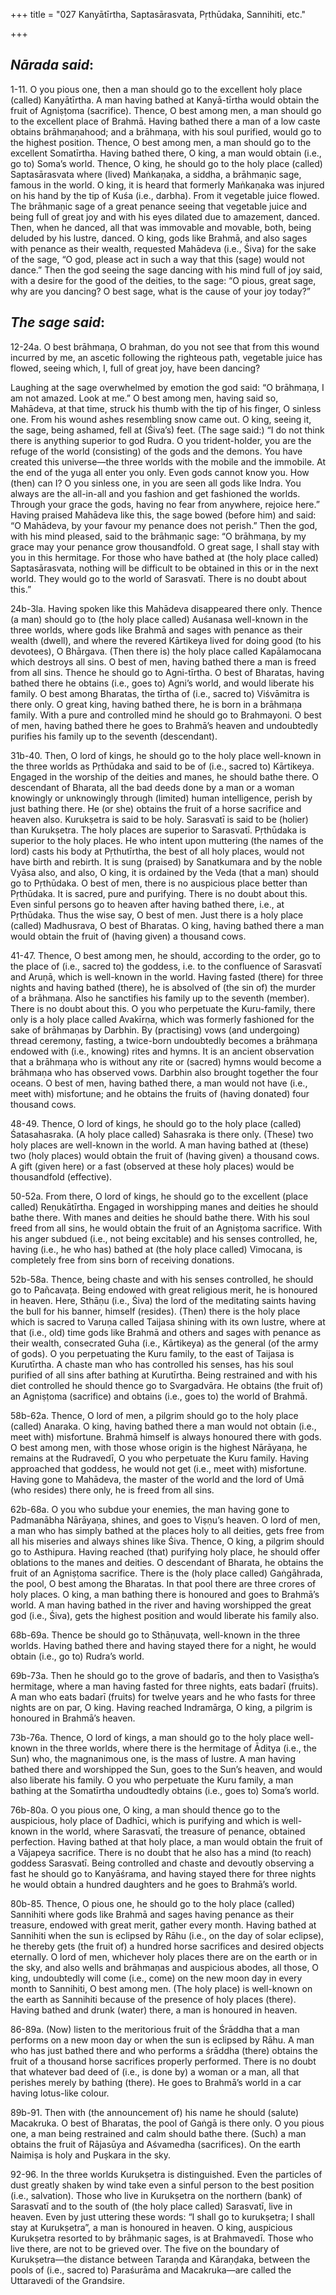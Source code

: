 +++
title = "027 Kanyātīrtha, Saptasārasvata, Pṛthūdaka, Sannihiti, etc."

+++
 

## *Nārada said*:

1-11. O you pious one, then a man should go to the excellent holy place (called) Kanyātīrtha. A man having bathed at Kanyā-tīrtha would obtain the fruit of Agniṣṭoma (sacrifice). Thence, O best among men, a man should go to the excellent place of Brahmā. Having bathed there a man of a low caste obtains brāhmaṇahood; and a brāhmaṇa, with his soul purified, would go to the highest position. Thence, O best among men, a man should go to the excellent Somatīrtha. Having bathed there, O king, a man would obtain (i.e., go to) Soma’s world. Thence, O king, he should go to the holy place (called) Saptasārasvata where (lived) Maṅkaṇaka, a siddha, a brāhmaṇic sage, famous in the world. O king, it is heard that formerly Maṅkaṇaka was injured on his hand by the tip of Kuśa (i.e., darbha). From it vegetable juice flowed. The brāhmaṇic sage of a great penance seeing that vegetable juice and being full of great joy and with his eyes dilated due to amazement, danced. Then, when he danced, all that was immovable and movable, both, being deluded by his lustre, danced. O king, gods like Brahmā, and also sages with penance as their wealth, requested Mahādeva (i.e., Śiva) for the sake of the sage, “O god, please act in such a way that this (sage) would not dance.” Then the god seeing the sage dancing with his mind full of joy said, with a desire for the good of the deities, to the sage: “O pious, great sage, why are you dancing? O best sage, what is the cause of your joy today?”

## *The sage said*:

12-24a. O best brāhmaṇa, O brahman, do you not see that from this wound incurred by me, an ascetic following the righteous path, vegetable juice has flowed, seeing which, I, full of great joy, have been dancing?

Laughing at the sage overwhelmed by emotion the god said: “O brāhmaṇa, I am not amazed. Look at me.” O best among men, having said so, Mahādeva, at that time, struck his thumb with the tip of his finger, O sinless one. From his wound ashes resembling snow came out. O king, seeing it, the sage, being ashamed, fell at (Śiva’s) feet. (The sage said:) “I do not think there is anything superior to god Rudra. O you trident-holder, you are the refuge of the world (consisting) of the gods and the demons. You have created this universe—the three worlds with the mobile and the immobile. At the end of the yuga all enter you only. Even gods cannot know you. How (then) can I? O you sinless one, in you are seen all gods like Indra. You always are the all-in-all and you fashion and get fashioned the worlds. Through your grace the gods, having no fear from anywhere, rejoice here.” Having praised Mahādeva like this, the sage bowed (before him) and said: “O Mahādeva, by your favour my penance does not perish.” Then the god, with his mind pleased, said to the brāhmaṇic sage: “O brāhmaṇa, by my grace may your penance grow thousandfold. O great sage, I shall stay with you in this hermitage. For those who have bathed at (the holy place called) Saptasārasvata, nothing will be difficult to be obtained in this or in the next world. They would go to the world of Sarasvatī. There is no doubt about this.”

24b-3la. Having spoken like this Mahādeva disappeared there only. Thence (a man) should go to (the holy place called) Auśanasa well-known in the three worlds, where gods like Brahmā and sages with penance as their wealth (dwell), and where the revered Kārtikeya lived for doing good (to his devotees), O Bhārgava. (Then there is) the holy place called Kapālamocana which destroys all sins. O best of men, having bathed there a man is freed from all sins. Thence he should go to Agni-tīrtha. O best of Bharatas, having bathed there he obtains (i.e., goes to) Agni’s world, and would liberate his family. O best among Bharatas, the tīrtha of (i.e., sacred to) Viśvāmitra is there only. O great king, having bathed there, he is born in a brāhmaṇa family. With a pure and controlled mind he should go to Brahmayoni. O best of men, having bathed there he goes to Brahmā’s heaven and undoubtedly purifies his family up to the seventh (descendant).

31b-40. Then, O lord of kings, he should go to the holy place well-known in the three worlds as Pṛthūdaka and said to be of (i.e., sacred to) Kārtikeya. Engaged in the worship of the deities and manes, he should bathe there. O descendant of Bharata, all the bad deeds done by a man or a woman knowingly or unknowingly through (limited) human intelligence, perish by just bathing there. He (or she) obtains the fruit of a horse sacrifice and heaven also. Kurukṣetra is said to be holy. Sarasvatī is said to be (holier) than Kurukṣetra. The holy places are superior to Sarasvatī. Pṛthūdaka is superior to the holy places. He who intent upon muttering (the names of the lord) casts his body at Pṛthutīrtha, the best of all holy places, would not have birth and rebirth. It is sung (praised) by Sanatkumara and by the noble Vyāsa also, and also, O king, it is ordained by the Veda (that a man) should go to Pṛthūdaka. O best of men, there is no auspicious place better than Pṛthūdaka. It is sacred, pure and purifying. There is no doubt about this. Even sinful persons go to heaven after having bathed there, i.e., at Pṛthūdaka. Thus the wise say, O best of men. Just there is a holy place (called) Madhusrava, O best of Bharatas. O king, having bathed there a man would obtain the fruit of (having given) a thousand cows.

41-47. Thence, O best among men, he should, according to the order, go to the place of (i.e., sacred to) the goddess, i.e. to the confluence of Sarasvatī and Aruṇā, which is well-known in the world. Having fasted (there) for three nights and having bathed (there), he is absolved of (the sin of) the murder of a brāhmaṇa. Also he sanctifies his family up to the seventh (member). There is no doubt about this. O you who perpetuate the Kuru-family, there only is a holy place called Avakīrṇa, which was formerly fashioned for the sake of brāhmaṇas by Darbhin. By (practising) vows (and undergoing) thread ceremony, fasting, a twice-born undoubtedly becomes a brāhmaṇa endowed with (i.e., knowing) rites and hymns. It is an ancient observation that a brāhmaṇa who is without any rite or (sacred) hymns would become a brāhmaṇa who has observed vows. Darbhin also brought together the four oceans. O best of men, having bathed there, a man would not have (i.e., meet with) misfortune; and he obtains the fruits of (having donated) four thousand cows.

48-49. Thence, O lord of kings, he should go to the holy place (called) Śatasahasraka. (A holy place called) Sahasraka is there only. (These) two holy places are well-known in the world. A man having bathed at (these) two (holy places) would obtain the fruit of (having given) a thousand cows. A gift (given here) or a fast (observed at these holy places) would be thousandfold (effective).

50-52a. From there, O lord of kings, he should go to the excellent (place called) Reṇukātīrtha. Engaged in worshipping manes and deities he should bathe there. With manes and deities he should bathe there. With his soul freed from all sins, he would obtain the fruit of an Agniṣṭoma sacrifice. With his anger subdued (i.e., not being excitable) and his senses controlled, he, having (i.e., he who has) bathed at (the holy place called) Vimocana, is completely free from sins born of receiving donations.

52b-58a. Thence, being chaste and with his senses controlled, he should go to Pañcavaṭa. Being endowed with great religious merit, he is honoured in heaven. Here, Sthāṇu (i.e., Śiva) the lord of the meditating saints having the bull for his banner, himself (resides). (Then) there is the holy place which is sacred to Varuṇa called Taijasa shining with its own lustre, where at that (i.e., old) time gods like Brahmā and others and sages with penance as their wealth, consecrated Guha (i.e., Kārtikeya) as the general (of the army of gods). O you perpetuating the Kuru family, to the east of Taijasa is Kurutīrtha. A chaste man who has controlled his senses, has his soul purified of all sins after bathing at Kurutīrtha. Being restrained and with his diet controlled he should thence go to Svargadvāra. He obtains (the fruit of) an Agniṣṭoma (sacrifice) and obtains (i.e., goes to) the world of Brahmā.

58b-62a. Thence, O lord of men, a pilgrim should go to the holy place (called) Anaraka. O king, having bathed there a man would not obtain (i.e., meet with) misfortune. Brahmā himself is always honoured there with gods. O best among men, with those whose origin is the highest Nārāyaṇa, he remains at the Rudravedī, O you who perpetuate the Kuru family. Having approached that goddess, he would not get (i.e., meet with) misfortune. Having gone to Mahādeva, the master of the world and the lord of Umā (who resides) there only, he is freed from all sins.

62b-68a. O you who subdue your enemies, the man having gone to Padmanābha Nārāyaṇa, shines, and goes to Viṣṇu’s heaven. O lord of men, a man who has simply bathed at the places holy to all deities, gets free from all his miseries and always shines like Śiva. Thence, O king, a pilgrim should go to Asthipura. Having reached (that) purifying holy place, he should offer oblations to the manes and deities. O descendant of Bharata, he obtains the fruit of an Agniṣṭoma sacrifice. There is the (holy place called) Gaṅgāhrada, the pool, O best among the Bharatas. In that pool there are three crores of holy places. O king, a man bathing there is honoured and goes to Brahmā’s world. A man having bathed in the river and having worshipped the great god (i.e., Śiva), gets the highest position and would liberate his family also.

68b-69a. Thence be should go to Sthāṇuvaṭa, well-known in the three worlds. Having bathed there and having stayed there for a night, he would obtain (i.e., go to) Rudra’s world.

69b-73a. Then he should go to the grove of badarīs, and then to Vasiṣṭha’s hermitage, where a man having fasted for three nights, eats badarī (fruits). A man who eats badarī (fruits) for twelve years and he who fasts for three nights are on par, O king. Having reached Indramārga, O king, a pilgrim is honoured in Brahmā’s heaven.

73b-76a. Thence, O lord of kings, a man should go to the holy place well-known in the three worlds, where there is the hermitage of Āditya (i.e., the Sun) who, the magnanimous one, is the mass of lustre. A man having bathed there and worshipped the Sun, goes to the Sun’s heaven, and would also liberate his family. O you who perpetuate the Kuru family, a man bathing at the Somatīrtha undoudtedly obtains (i.e., goes to) Soma’s world.

76b-80a. O you pious one, O king, a man should thence go to the auspicious, holy place of Dadhīci, which is purifying and which is well-known in the world, where Sarasvatī, the treasure of penance, obtained perfection. Having bathed at that holy place, a man would obtain the fruit of a Vājapeya sacrifice. There is no doubt that he also has a mind (to reach) goddess Sarasvatī. Being controlled and chaste and devoutly observing a fast he should go to Kanyāśrama, and having stayed there for three nights he would obtain a hundred daughters and he goes to Brahmā’s world.

80b-85. Thence, O pious one, he should go to the holy place (called) Sannihiti where gods like Brahmā and sages having penance as their treasure, endowed with great merit, gather every month. Having bathed at Sannihiti when the sun is eclipsed by Rāhu (i.e., on the day of solar eclipse), he thereby gets (the fruit of) a hundred horse sacrifices and desired objects eternally. O lord of men, whichever holy places there are on the earth or in the sky, and also wells and brāhmaṇas and auspicious abodes, all those, O king, undoubtedly will come (i.e., come) on the new moon day in every month to Sannihiti, O best among men. (The holy place) is well-known on the earth as Sannihiti because of the presence of holy places (there). Having bathed and drunk (water) there, a man is honoured in heaven.

86-89a. (Now) listen to the meritorious fruit of the Śrāddha that a man performs on a new moon day or when the sun is eclipsed by Rāhu. A man who has just bathed there and who performs a śrāddha (there) obtains the fruit of a thousand horse sacrifices properly performed. There is no doubt that whatever bad deed of (i.e., is done by) a woman or a man, all that perishes merely by bathing (there). He goes to Brahmā’s world in a car having lotus-like colour.

89b-91. Then with (the announcement of) his name he should (salute) Macakruka. O best of Bharatas, the pool of Gaṅgā is there only. O you pious one, a man being restrained and calm should bathe there. (Such) a man obtains the fruit of Rājasūya and Aśvamedha (sacrifices). On the earth Naimiṣa is holy and Puṣkara in the sky.

92-96. In the three worlds Kurukṣetra is distinguished. Even the particles of dust greatly shaken by wind take even a sinful person to the best position (i.e., salvation). Those who live in Kurukṣetra on the northern (bank) of Sarasvatī and to the south of (the holy place called) Sarasvatī, live in heaven. Even by just uttering these words: “I shall go to kurukṣetra; I shall stay at Kurukṣetra”, a man is honoured in heaven. O king, auspicious Kurukṣetra resorted to by brāhmaṇic sages, is at Brahmavedī. Those who live there, are not to be grieved over. The five on the boundary of Kurukṣetra—the distance between Taraṇḍa and Kāraṇḍaka, between the pools of (i.e., sacred to) Paraśurāma and Macakruka—are called the Uttaravedi of the Grandsire.


